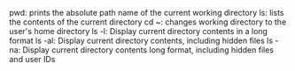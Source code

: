 pwd: prints the absolute path name of the current working directory
ls: lists the contents of the current directory
cd ~: changes working directory to the user's home directory 
ls -l: Display current directory contents in a long format
ls -al: Display current directory contents, including hidden files
ls -na: Display current directory contents long format, including hidden files and user IDs 
